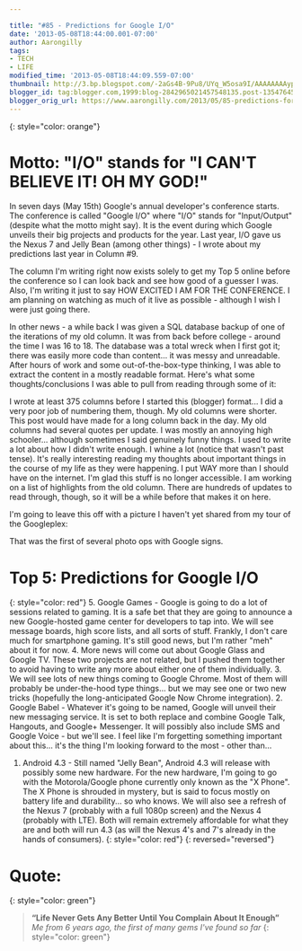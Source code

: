 ```yaml
---

title: "#85 - Predictions for Google I/O"
date: '2013-05-08T18:44:00.001-07:00'
author: Aarongilly
tags:
- TECH
- LIFE
modified_time: '2013-05-08T18:44:09.559-07:00'
thumbnail: http://3.bp.blogspot.com/-2aGs4B-9Pu8/UYq_W5osa9I/AAAAAAAAyp8/JNao8HbBvdg/s72-c/IMG_9900.jpg
blogger_id: tag:blogger.com,1999:blog-2842965021457548135.post-1354764520028479184
blogger_orig_url: https://www.aarongilly.com/2013/05/85-predictions-for-google-io.html
---
```


{: style="color: orange"}
# Motto: "I/O" stands for "I CAN'T BELIEVE IT! OH MY GOD!"

In seven days (May 15th) Google's annual developer's conference starts. The conference is called "Google I/O" where "I/O" stands for "Input/Output" (despite what the motto might say). It is the event during which Google unveils their big projects and products for the year. Last year, I/O gave us the Nexus 7 and Jelly Bean (among other things) - I wrote about my predictions last year in Column #9. 

The column I'm writing right now exists solely to get my Top 5 online before the conference so I can look back and see how good of a guesser I was. Also, I'm writing it just to say HOW EXCITED I AM FOR THE CONFERENCE. I am planning on watching as much of it live as possible - although I wish I were just going there.

In other news - a while back I was given a SQL database backup of one of the iterations of my old column. It was from back before college - around the time I was 16 to 18. The database was a total wreck when I first got it; there was easily more code than content... it was messy and unreadable. After hours of work and some out-of-the-box-type thinking, I was able to extract the content in a mostly readable format. Here's what some thoughts/conclusions I was able to pull from reading through some of it:

I wrote at least 375 columns before I started this (blogger) format... I did a very poor job of numbering them, though.
My old columns were shorter. This post would have made for a long column back in the day.
My old columns had several quotes per update.
I was mostly an annoying high schooler... although sometimes I said genuinely funny things.
I used to write a lot about how I didn't write enough.
I whine a lot (notice that wasn't past tense).
It's really interesting reading my thoughts about important things in the course of my life as they were happening.
I put WAY more than I should have on the internet. I'm glad this stuff is no longer accessible.
I am working on a list of highlights from the old column. There are hundreds of updates to read through, though, so it will be a while before that makes it on here.


I'm going to leave this off with a picture I haven't yet shared from my tour of the Googleplex:

That was the first of several photo ops with Google signs.

# Top 5: Predictions for Google I/O
{: style="color: red"}
5. Google Games - Google is going to do a lot of sessions related to gaming. It is a safe bet that they are going to announce a new Google-hosted game center for developers to tap into. We will see message boards, high score lists, and all sorts of stuff. Frankly, I don't care much for smartphone gaming. It's still good news, but I'm rather "meh" about it for now.
4. More news will come out about Google Glass and Google TV. These two projects are not related, but I pushed them together to avoid having to write any more about either one of them individually.
3. We will see lots of new things coming to Google Chrome. Most of them will probably be under-the-hood type things... but we may see one or two new tricks (hopefully the long-anticipated Google Now Chrome integration).
2. Google Babel - Whatever it's going to be named, Google will unveil their new messaging service. It is set to both replace and combine Google Talk, Hangouts, and Google+ Messenger. It will possibly also include SMS and Google Voice - but we'll see. I feel like I'm forgetting something important about this... it's the thing I'm looking forward to the most - other than...
1. Android 4.3 - Still named "Jelly Bean", Android 4.3 will release with possibly some new hardware. For the new hardware, I'm going to go with the Motorola/Google phone currently only known as the "X Phone". The X Phone is shrouded in mystery, but is said to focus mostly on battery life and durability... so who knows. We will also see 
a refresh of the Nexus 7 (probably with a full 1080p screen) and the Nexus 4 (probably with LTE). Both will remain extremely affordable for what they are and both will run 4.3 (as will the Nexus 4's and 7's already in the hands of consumers).
{: style="color: red"}
{: reversed="reversed"}

# Quote:
{: style="color: green"}
> **“Life Never Gets Any Better Until You Complain About It Enough”**
<cite>Me from 6 years ago, the first of many gems I've found so far</cite>
{: style="color: green"}